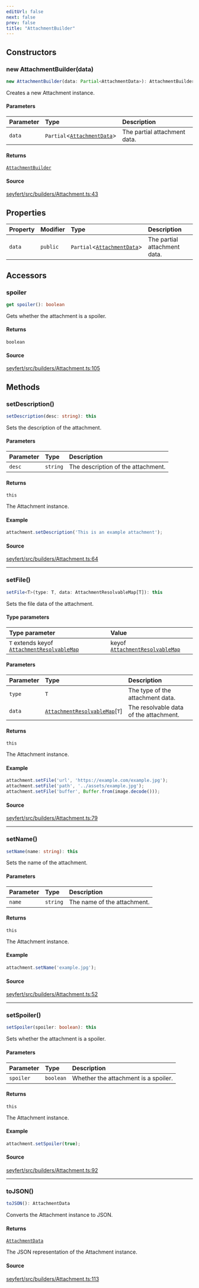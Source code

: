 ```yaml
---
editUrl: false
next: false
prev: false
title: "AttachmentBuilder"
---
```


## Constructors

### new AttachmentBuilder(data)

```ts
new AttachmentBuilder(data: Partial<AttachmentData>): AttachmentBuilder
```

Creates a new Attachment instance.

#### Parameters

| Parameter | Type | Description |
| :------ | :------ | :------ |
| `data` | `Partial`\<[`AttachmentData`](/api/interfaces/attachmentdata/)\> | The partial attachment data. |

#### Returns

[`AttachmentBuilder`](/api/classes/attachmentbuilder/)

#### Source

[seyfert/src/builders/Attachment.ts:43](https://github.com/potoland/potocuit/blob/c4fb0c1/src/builders/Attachment.ts#L43)

## Properties

| Property | Modifier | Type | Description |
| :------ | :------ | :------ | :------ |
| `data` | `public` | `Partial`\<[`AttachmentData`](/api/interfaces/attachmentdata/)\> | The partial attachment data. |

## Accessors

### spoiler

```ts
get spoiler(): boolean
```

Gets whether the attachment is a spoiler.

#### Returns

`boolean`

#### Source

[seyfert/src/builders/Attachment.ts:105](https://github.com/potoland/potocuit/blob/c4fb0c1/src/builders/Attachment.ts#L105)

## Methods

### setDescription()

```ts
setDescription(desc: string): this
```

Sets the description of the attachment.

#### Parameters

| Parameter | Type | Description |
| :------ | :------ | :------ |
| `desc` | `string` | The description of the attachment. |

#### Returns

`this`

The Attachment instance.

#### Example

```ts
attachment.setDescription('This is an example attachment');
```

#### Source

[seyfert/src/builders/Attachment.ts:64](https://github.com/potoland/potocuit/blob/c4fb0c1/src/builders/Attachment.ts#L64)

***

### setFile()

```ts
setFile<T>(type: T, data: AttachmentResolvableMap[T]): this
```

Sets the file data of the attachment.

#### Type parameters

| Type parameter | Value |
| :------ | :------ |
| `T` extends keyof [`AttachmentResolvableMap`](/api/interfaces/attachmentresolvablemap/) | keyof [`AttachmentResolvableMap`](/api/interfaces/attachmentresolvablemap/) |

#### Parameters

| Parameter | Type | Description |
| :------ | :------ | :------ |
| `type` | `T` | The type of the attachment data. |
| `data` | [`AttachmentResolvableMap`](/api/interfaces/attachmentresolvablemap/)\[`T`\] | The resolvable data of the attachment. |

#### Returns

`this`

The Attachment instance.

#### Example

```ts
attachment.setFile('url', 'https://example.com/example.jpg');
attachment.setFile('path', '../assets/example.jpg');
attachment.setFile('buffer', Buffer.from(image.decode()));
```

#### Source

[seyfert/src/builders/Attachment.ts:79](https://github.com/potoland/potocuit/blob/c4fb0c1/src/builders/Attachment.ts#L79)

***

### setName()

```ts
setName(name: string): this
```

Sets the name of the attachment.

#### Parameters

| Parameter | Type | Description |
| :------ | :------ | :------ |
| `name` | `string` | The name of the attachment. |

#### Returns

`this`

The Attachment instance.

#### Example

```ts
attachment.setName('example.jpg');
```

#### Source

[seyfert/src/builders/Attachment.ts:52](https://github.com/potoland/potocuit/blob/c4fb0c1/src/builders/Attachment.ts#L52)

***

### setSpoiler()

```ts
setSpoiler(spoiler: boolean): this
```

Sets whether the attachment is a spoiler.

#### Parameters

| Parameter | Type | Description |
| :------ | :------ | :------ |
| `spoiler` | `boolean` | Whether the attachment is a spoiler. |

#### Returns

`this`

The Attachment instance.

#### Example

```ts
attachment.setSpoiler(true);
```

#### Source

[seyfert/src/builders/Attachment.ts:92](https://github.com/potoland/potocuit/blob/c4fb0c1/src/builders/Attachment.ts#L92)

***

### toJSON()

```ts
toJSON(): AttachmentData
```

Converts the Attachment instance to JSON.

#### Returns

[`AttachmentData`](/api/interfaces/attachmentdata/)

The JSON representation of the Attachment instance.

#### Source

[seyfert/src/builders/Attachment.ts:113](https://github.com/potoland/potocuit/blob/c4fb0c1/src/builders/Attachment.ts#L113)
